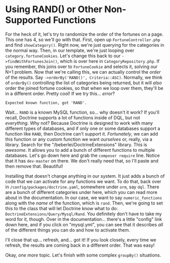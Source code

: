 # Using RAND() or Other Non-Supported Functions

For the heck of it, let's try to randomize the order of the fortunes on a page. This one has 4, so we'll go with that. First, open up `FortuneController.php` and find `showCategory()`. Right now, we're just querying for the categories in the normal way. Then, in our template, we're just looping over `category.fortuneCookies`. Let's change this back to our `->findWithFortunesJoin()`, which is over here in `CategoryRepository.php`. If you remember, this joins over to `FortuneCookie` and selects it, solving our N+1 problem. Now that we're calling this, we can actually control the *order* of the results. Say `->orderBy('RAND()', Criteria::ASC)`. Normally, we think of `orderBy()` controlling the list of categories being returned, but it will *also* order the joined fortune cookies, so that when we loop over them, they'll be in a different order. Pretty cool! If we try this... *error*?

`Expected known function, got 'RAND'.`

Wait... `RAND` is a known MySQL function, so... why doesn't it work? If you'll recall, Doctrine supports a lot of functions inside of DQL, but not *everything*. Why not? Because Doctrine is designed to work with many different types of databases, and if only one or some databases support a function like `RAND`, then Doctrine can't support it. *Fortunately*, we can add this function or any custom function we want *ourselves* or, really, via a library. Search for the "/beberlei/DoctrineExtensions" library. This is *awesome*. It allows you to add a bunch of different functions to multiple databases. Let's go down here and grab the `composer require` line. Notice that it has `dev-master` on there. We don't really need that, so I'll paste and then remove that. Beautiful!

Installing that doesn't change anything in our system. It just adds a bunch of code that we can activate for any functions we want. To do that, back over in `/config/packages/doctrine.yaml`, somewhere under `orm`, say `dql`. There are a bunch of different categories under here, which you can read more about in the documentation. In our case, we want to say `numeric_functions` along with the *name* of the function, which is `rand`. Then, we're going to set this to the class that will let Doctrine know what to do: `DoctrineExtensions/Query/Mysql/Rand`. You definitely don't have to take my word for it, though. Over in the documentation... there's a little "config" link down here, and if you click on "mysql.yml", you can see that it describes *all* of the different things you can do and how to activate them.

I'll close that up... refresh, and... got it! If you look closely, every time we refresh, the results are coming back in a different order. That was easy!

Okay, *one more* topic. Let's finish with some complex `groupBy()` situations.
